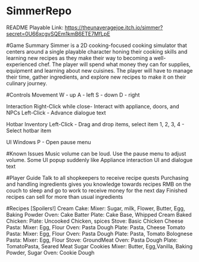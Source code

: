 # SimmerRepo
README
Playable Link:
https://theunaveragejoe.itch.io/simmer?secret=0U66xcgvSQEm1kmB6ETE7MfLpE 

#Game Summary
Simmer is a 2D cooking-focused cooking simulator that centers around a single playable character honing their cooking skills and learning new recipes as they make their way to becoming a well-experienced chef. The player will spend what money they can for supplies, equipment and learning about new cuisines. The player will have to manage their time, gather ingredients, and explore new recipes to make it on their culinary journey.

#Controls
Movement
W - up 	A - left 	S - down	D - right

Interaction
Right-Click while close- Interact with appliance, doors, and NPCs
Left-Click - Advance dialogue text

Hotbar Inventory
Left-Click - Drag and drop items, select item
1, 2, 3, 4 - Select hotbar item

UI Windows
P - Open pause menu

#Known Issues
Music volume can be loud. Use the pause menu to adjust volume.
Some UI popup suddenly like Appliance interaction UI and dialogue text

#Player Guide
Talk to all shopkeepers to receive recipe quests
Purchasing and handling ingredients gives you knowledge towards recipes
RMB on the couch to sleep and go to work to receive money for the next day
Finished recipes can sell for more than usual ingredients

#Recipes [Spoilers!]
Cream Cake:
Mixer: Sugar, milk, Flower, Butter, Egg, Baking Powder
Oven: Cake Batter
Plate: Cake Base, Whipped Cream
Baked Chicken:
Plate: Uncooked Chicken, spices
Stove: Basic Chicken
Cheese Pasta:
Mixer: Egg, Flour
Oven: Pasta Dough
Plate: Pasta, Cheese
Tomato Pasta:
Mixer: Egg, Flour
Oven: Pasta Dough
Plate: Pasta, Tomato
Bolognese Pasta:
Mixer: Egg, Flour
Stove: GroundMeat
Oven: Pasta Dough
Plate: TomatoPasta, Seared Meat
Sugar Cookies
Mixer: Butter, Egg,Vanilla, Baking Powder, Sugar
Oven: Cookie Dough
